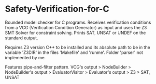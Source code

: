Safety-Verification-for-C
=========================

Bounded model checker for C programs.
Receives verification conditions from a VCG (Verification Condition Generator) as input and uses the Z3 SMT Solver for constraint solving.
Prints SAT, UNSAT or UNDEF on the standard output.

Requires Z3 version C++ to be installed and its absolute path to be in the variable 'Z3DIR' in the files 'Makefile' and 'runme'.
Folder 'parser' not implemented by me.

Features pipe-and-filter pattern.
VCG's output > NodeBuilder > NodeBuilder's output > EvaluatorVisitor > Evaluator's output > Z3 > SAT, UNSAT


